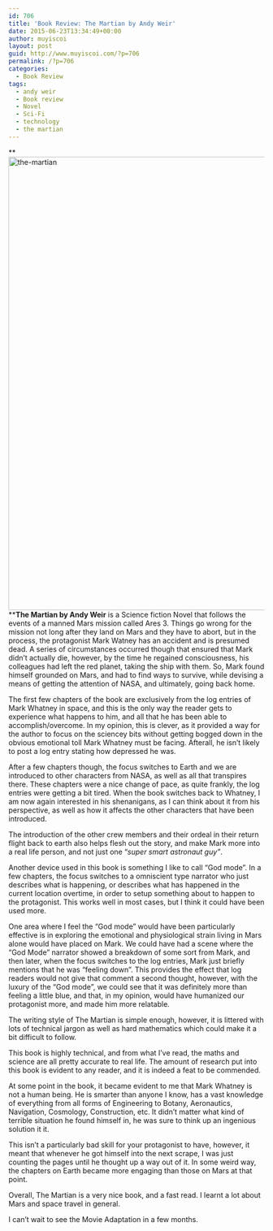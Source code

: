 ```yaml
---
id: 706
title: 'Book Review: The Martian by Andy Weir'
date: 2015-06-23T13:34:49+00:00
author: muyiscoi
layout: post
guid: http://www.muyiscoi.com/?p=706
permalink: /?p=706
categories:
  - Book Review
tags:
  - andy weir
  - Book review
  - Novel
  - Sci-Fi
  - technology
  - the martian
---
```

**[<img class="aligncenter size-medium wp-image-708" src="http://www.muyiscoi.com/blog/wp-content/uploads/2015/06/the-martian-580x893.jpg" alt="the-martian" width="580" height="893" srcset="https://muyiscoi.com/blog/wp-content/uploads/2015/06/the-martian-580x893.jpg 580w, https://muyiscoi.com/blog/wp-content/uploads/2015/06/the-martian-195x300.jpg 195w, https://muyiscoi.com/blog/wp-content/uploads/2015/06/the-martian.jpg 620w" sizes="(max-width: 580px) 100vw, 580px" />](http://www.muyiscoi.com/blog/wp-content/uploads/2015/06/the-martian.jpg)****The Martian by Andy Weir** is a Science fiction Novel that follows the events of a manned Mars mission called Ares 3. Things go wrong for the mission not long after they land on Mars and they have to abort, but in the process, the protagonist Mark Watney has an accident and is presumed dead. A series of circumstances occurred though that ensured that Mark didn&#8217;t actually die, however, by the time he regained consciousness, his colleagues had left the red planet, taking the ship with them. So, Mark found himself grounded on Mars, and had to find ways to survive, while devising a means of getting the attention of NASA, and ultimately, going back home.

<!--more-->The first few chapters of the book are exclusively from the log entries of Mark Whatney in space, and this is the only way the reader gets to experience what happens to him, and all that he has been able to accomplish/overcome. In my opinion, this is clever, as it provided a way for the author to focus on the sciencey bits without getting bogged down in the obvious emotional toll Mark Whatney must be facing. Afterall, he isn&#8217;t likely to post a log entry stating how depressed he was.

After a few chapters though, the focus switches to Earth and we are introduced to other characters from NASA, as well as all that transpires there. These chapters were a nice change of pace, as quite frankly, the log entries were getting a bit tired. When the book switches back to Whatney, I am now again interested in his shenanigans, as I can think about it from his perspective, as well as how it affects the other characters that have been introduced.

The introduction of the other crew members and their ordeal in their return flight back to earth also helps flesh out the story, and make Mark more into a real life person, and not just one &#8220;_super smart astronaut guy&#8221;_.

Another device used in this book is something I like to call &#8220;God mode&#8221;. In a few chapters, the focus switches to a omniscient type narrator who just describes what is happening, or describes what has happened in the current location overtime, in order to setup something about to happen to the protagonist. This works well in most cases, but I think it could have been used more.

One area where I feel the &#8220;God mode&#8221; would have been particularly effective is in exploring the emotional and physiological strain living in Mars alone would have placed on Mark. We could have had a scene where the &#8220;God Mode&#8221; narrator showed a breakdown of some sort from Mark, and then later, when the focus switches to the log entries, Mark just briefly mentions that he was &#8220;feeling down&#8221;. This provides the effect that log readers would not give that comment a second thought, however, with the luxury of the &#8220;God mode&#8221;, we could see that it was definitely more than feeling a little blue, and that, in my opinion, would have humanized our protagonist more, and made him more relatable.

The writing style of The Martian is simple enough, however, it is littered with lots of technical jargon as well as hard mathematics which could make it a bit difficult to follow.

This book is highly technical, and from what I&#8217;ve read, the maths and science are all pretty accurate to real life. The amount of research put into this book is evident to any reader, and it is indeed a feat to be commended.

At some point in the book, it became evident to me that Mark Whatney is not a human being. He is smarter than anyone I know, has a vast knowledge of everything from all forms of Engineering to Botany, Aeronautics, Navigation, Cosmology, Construction, etc. It didn&#8217;t matter what kind of terrible situation he found himself in, he was sure to think up an ingenious solution it it.

This isn&#8217;t a particularly bad skill for your protagonist to have, however, it meant that whenever he got himself into the next scrape, I was just counting the pages until he thought up a way out of it. In some weird way, the chapters on Earth became more engaging than those on Mars at that point.

Overall, The Martian is a very nice book, and a fast read. I learnt a lot about Mars and space travel in general.

I can&#8217;t wait to see the Movie Adaptation in a few months.